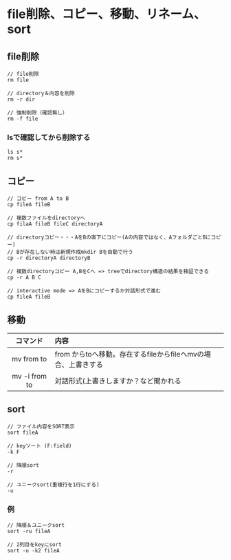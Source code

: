 # file削除、コピー、移動、リネーム、sort


## file削除
```
// file削除
rm file

// directory＆内容を削除
rm -r dir

// 強制削除（確認無し）
rm -f file

```

### lsで確認してから削除する

```
ls s*
rm s*
```

## コピー

```
// コピー from A to B
cp fileA fileB

// 複数ファイルをdirectoryへ
cp filaA fileB fileC directoryA

// directoryコピー・・・AをBの直下にコピー(Aの内容ではなく、AフォルダごとBにコピー)
// Bが存在しない時は新規作成mkdir Bを自動で行う
cp -r directoryA directoryB

// 複数directoryコピー A,BをCへ => treeでdirectory構造の結果を検証できる
cp -r A B C

// interactive mode => AをBにコピーするか対話形式で進む
cp fileA fileB
```

## 移動

|コマンド|内容|
|:------------:|:-----------|
|mv from to|from からtoへ移動。存在するfileからfileへmvの場合、上書きする|
|mv -i from to|対話形式(上書きしますか？など聞かれる|

## sort

```
// ファイル内容をSORT表示
sort fileA

// keyソート (F:field)
-k F

// 降順sort
-r

// ユニークsort(重複行を1行にする)
-u
```

### 例
```
// 降順＆ユニークsort
sort -ru fileA

// 2列目をkeyにsort
sort -u -k2 fileA

```

